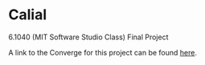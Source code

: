 # Calial
6.1040 (MIT Software Studio Class) Final Project 

A link to the Converge for this project can be found [here](https://61040-fa22.github.io/portfolio-samslee77/jekyll/update/2022/11/20/Project_Converge.html?fbclid=IwAR1XCmBL1IxhQg8RtC2XA4aDTYFIhPltHhPl-dPNZh7OoaL3UWjDLwbi3zA).

